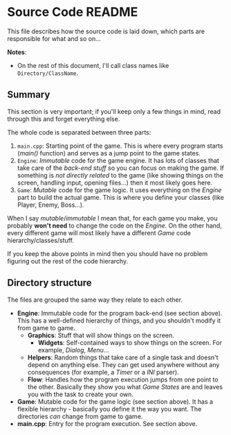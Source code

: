 # Source Code README

This file describes how the source code is laid down, which parts are
responsible for what and so on...

**Notes**:

* On the rest of this document,
  I'll call class names like `Directory/ClassName`.

## Summary

This section is very important; if you'll keep only a few things in mind,
read through this and forget everything else.

The whole code is separated between three parts:

1. `main.cpp`: Starting point of the game. This is where every program starts
   (_main()_ function) and serves as a jump point to the game states.
2. `Engine`: _Immutable_ code for the game engine. It has lots of classes that
   take care of the _back-end stuff_ so you can focus on making the game.  If
   something is _not directly related_ to the game (like showing things on the
   screen, handling input, opening files...) then it most likely goes here.
3. `Game`: _Mutable_ code for the game logic. It uses everything on the _Engine_
   part to build the actual game. This is where you define your classes (like
   Player, Enemy, Boss...).

When I say _mutable_/_immutable_ I mean that, for each game you make, you
probably **won't need** to change the code on the _Engine_. On the other hand,
every different game will most likely have a different _Game_ code
hierarchy/classes/stuff.

If you keep the above points in mind then you should have no problem figuring
out the rest of the code hierarchy.

## Directory structure

The files are grouped the same way they relate to each other.

* **Engine**: Immutable code for the program back-end (see section above).
  This has a well-defined hierarchy of things, and you shouldn't modify
  it from game to game.
  * **Graphics**: Stuff that will show things on the screen.
    * **Widgets**: Self-contained ways to show things on the screen.
	  For example, _Dialog_, _Menu_...
  * **Helpers**: Random things that take care of a single task and doesn't
    depend on anything else. They can get used anywhere without any
    consequences (for example, a _Timer_ or a _INI_ parser).
  * **Flow**: Handles how the program execution jumps from one point to the
    other. Basically they show you what _Game States_ are and leaves you with
    the task to create your own.
* **Game**: Mutable code for the game logic (see section above).
  It has a flexible hierarchy - basically you define it the way you want.
  The directories _can_ change from game to game.
* **main.cpp**: Entry for the program execution.
  See section above.

